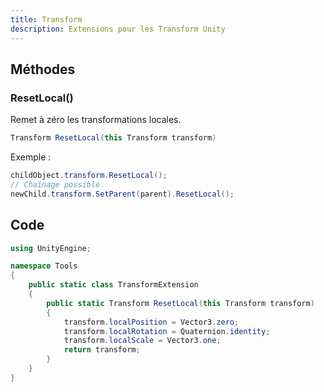 ```yaml
---
title: Transform
description: Extensions pour les Transform Unity
---
```


## Méthodes

### ResetLocal()

Remet à zéro les transformations locales.

```cs
Transform ResetLocal(this Transform transform)
```

Exemple :

```cs
childObject.transform.ResetLocal();
// Chaînage possible
newChild.transform.SetParent(parent).ResetLocal();
```

## Code

```cs
using UnityEngine;

namespace Tools
{
    public static class TransformExtension
    {
        public static Transform ResetLocal(this Transform transform)
        {
            transform.localPosition = Vector3.zero;
            transform.localRotation = Quaternion.identity;
            transform.localScale = Vector3.one;
            return transform;
        }
    }
}
```